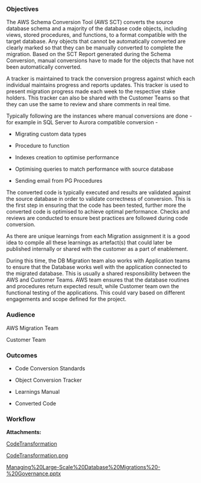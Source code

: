 ### Objectives

The AWS Schema Conversion Tool (AWS SCT) converts the source database schema and a majority of the database code objects, including views, stored procedures, and functions, to a format compatible with the target database. Any objects that cannot be automatically converted are clearly marked so that they can be manually converted to complete the migration. Based on the SCT Report generated during the Schema Conversion, manual conversions have to made for the objects that have not been automatically converted.

A tracker is maintained to track the conversion progress against which each individual maintains progress and reports updates. This tracker is used to present migration progress made each week to the respective stake holders. This tracker can also be shared with the Customer Teams so that they can use the same to review and share comments in real time.

Typically following are the instances where manual conversions are done - for example in SQL Server to Aurora compatible conversion -

*   Migrating custom data types
    
*   Procedure to function
    
*   Indexes creation to optimise performance
    
*   Optimising queries to match performance with source database
    
*   Sending email from PG Procedures
    

The converted code is typically executed and results are validated against the source database in order to validate correctness of conversion. This is the first step in ensuring that the code has been tested, further more the converted code is optimised to achieve optimal performance. Checks and reviews are conducted to ensure best practices are followed during code conversion.

As there are unique learnings from each Migration assignment it is a good idea to compile all these learnings as artefact(s) that could later be published internally or shared with the customer as a part of enablement.

During this time, the DB Migration team also works with Application teams to ensure that the Database works well with the application connected to the migrated database. This is usually a shared responsibility between the AWS and Customer Teams. AWS team ensures that the database routines and procedures return expected result, while Customer team own the functional testing of the applications. This could vary based on different engagements and scope defined for the project.

### Audience

AWS Migration Team

Customer Team

### Outcomes

*   Code Conversion Standards
    
*   Object Conversion Tracker
    
*   Learnings Manual
    
*   Converted Code
    

### Workflow

 **Attachments:** 


[CodeTransformation](/.attachments/DK-DatabaseMigration/CodeTransformation)

[CodeTransformation.png](/.attachments/DK-DatabaseMigration/CodeTransformation.png)

[Managing%20Large-Scale%20Database%20Migrations%20-%20Governance.pptx](/.attachments/DK-DatabaseMigration/Managing%20Large-Scale%20Database%20Migrations%20-%20Governance.pptx)
